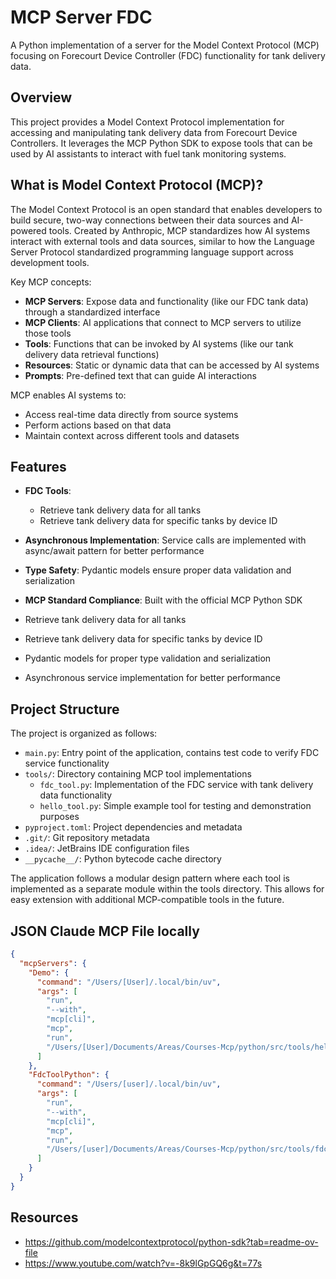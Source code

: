 # MCP Server FDC

A Python implementation of a server for the Model Context Protocol (MCP) focusing on Forecourt Device Controller (FDC) functionality for tank delivery data.

## Overview

This project provides a Model Context Protocol implementation for accessing and manipulating tank delivery data from Forecourt Device Controllers. It leverages the MCP Python SDK to expose tools that can be used by AI assistants to interact with fuel tank monitoring systems.

## What is Model Context Protocol (MCP)?

The Model Context Protocol is an open standard that enables developers to build secure, two-way connections between their data sources and AI-powered tools. Created by Anthropic, MCP standardizes how AI systems interact with external tools and data sources, similar to how the Language Server Protocol standardized programming language support across development tools.

Key MCP concepts:
- **MCP Servers**: Expose data and functionality (like our FDC tank data) through a standardized interface
- **MCP Clients**: AI applications that connect to MCP servers to utilize those tools
- **Tools**: Functions that can be invoked by AI systems (like our tank delivery data retrieval functions)
- **Resources**: Static or dynamic data that can be accessed by AI systems
- **Prompts**: Pre-defined text that can guide AI interactions

MCP enables AI systems to:
- Access real-time data directly from source systems
- Perform actions based on that data
- Maintain context across different tools and datasets

## Features

- **FDC Tools**: 
  - Retrieve tank delivery data for all tanks
  - Retrieve tank delivery data for specific tanks by device ID
- **Asynchronous Implementation**: Service calls are implemented with async/await pattern for better performance
- **Type Safety**: Pydantic models ensure proper data validation and serialization
- **MCP Standard Compliance**: Built with the official MCP Python SDK

- Retrieve tank delivery data for all tanks
- Retrieve tank delivery data for specific tanks by device ID
- Pydantic models for proper type validation and serialization
- Asynchronous service implementation for better performance

## Project Structure

The project is organized as follows:

- `main.py`: Entry point of the application, contains test code to verify FDC service functionality
- `tools/`: Directory containing MCP tool implementations
  - `fdc_tool.py`: Implementation of the FDC service with tank delivery data functionality
  - `hello_tool.py`: Simple example tool for testing and demonstration purposes
- `pyproject.toml`: Project dependencies and metadata
- `.git/`: Git repository metadata
- `.idea/`: JetBrains IDE configuration files
- `__pycache__/`: Python bytecode cache directory

The application follows a modular design pattern where each tool is implemented as a separate module within the tools directory. This allows for easy extension with additional MCP-compatible tools in the future.

## JSON Claude MCP File locally

````json lines
{
  "mcpServers": {
    "Demo": {
      "command": "/Users/[User]/.local/bin/uv",
      "args": [
        "run",
        "--with",
        "mcp[cli]",
        "mcp",
        "run",
        "/Users/[User]/Documents/Areas/Courses-Mcp/python/src/tools/hello_tool.py"
      ]
    },
    "FdcToolPython": {
      "command": "/Users/[user]/.local/bin/uv",
      "args": [
        "run",
        "--with",
        "mcp[cli]",
        "mcp",
        "run",
        "/Users/[user]/Documents/Areas/Courses-Mcp/python/src/tools/fdc_tool.py"
      ]
    }
  }
}
````
## Resources
- https://github.com/modelcontextprotocol/python-sdk?tab=readme-ov-file
- https://www.youtube.com/watch?v=-8k9lGpGQ6g&t=77s
